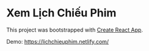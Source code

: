 # Xem Lịch Chiếu Phim

This project was bootstrapped with [Create React App](https://github.com/facebookincubator/create-react-app).

Demo: https://lichchieuphim.netlify.com/